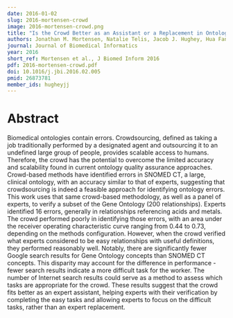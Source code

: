 ```yaml
---
date: 2016-01-02
slug: 2016-mortensen-crowd
image: 2016-mortensen-crowd.png
title: "Is the Crowd Better as an Assistant or a Replacement in Ontology Engineering? An Exploration Through the Lens of the Gene Ontology"
authors: Jonathan M. Mortensen, Natalie Telis, Jacob J. Hughey, Hua Fan-Minogue, Kimberly Van Aukene, Michel Dumontier, and Mark A. Musen
journal: Journal of Biomedical Informatics
year: 2016
short_ref: Mortensen et al., J Biomed Inform 2016
pdf: 2016-mortensen-crowd.pdf
doi: 10.1016/j.jbi.2016.02.005
pmid: 26873781
member_ids: hugheyjj
---
```


# Abstract

Biomedical ontologies contain errors. Crowdsourcing, defined as taking a job traditionally performed by a designated agent and outsourcing it to an undefined large group of people, provides scalable access to humans. Therefore, the crowd has the potential to overcome the limited accuracy and scalability found in current ontology quality assurance approaches. Crowd-based methods have identified errors in SNOMED CT, a large, clinical ontology, with an accuracy similar to that of experts, suggesting that crowdsourcing is indeed a feasible approach for identifying ontology errors. This work uses that same crowd-based methodology, as well as a panel of experts, to verify a subset of the Gene Ontology (200 relationships). Experts identified 16 errors, generally in relationships referencing acids and metals. The crowd performed poorly in identifying those errors, with an area under the receiver operating characteristic curve ranging from 0.44 to 0.73, depending on the methods configuration. However, when the crowd verified what experts considered to be easy relationships with useful definitions, they performed reasonably well. Notably, there are significantly fewer Google search results for Gene Ontology concepts than SNOMED CT concepts. This disparity may account for the difference in performance - fewer search results indicate a more difficult task for the worker. The number of Internet search results could serve as a method to assess which tasks are appropriate for the crowd. These results suggest that the crowd fits better as an expert assistant, helping experts with their verification by completing the easy tasks and allowing experts to focus on the difficult tasks, rather than an expert replacement.

